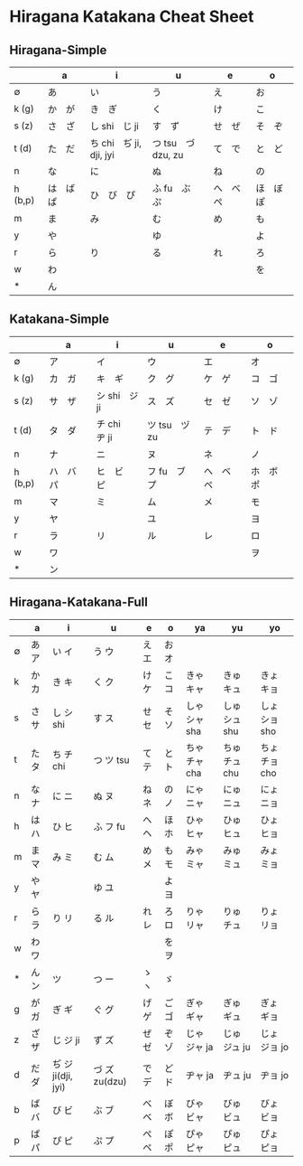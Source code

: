 # Hiragana Katakana Cheat Sheet

## Hiragana-Simple

|         | a          | i                       | u                  | e          | o          |
|---------|------------|-------------------------|--------------------|------------|------------|
| ∅       | あ         | い                      | う                 | え         | お         |
| k (g)   | か　が     | き　ぎ                  | く                 | け         | こ         |
| s (z)   | さ　ざ     | し shi　じ ji           | す　ず             | せ　ぜ     | そ　ぞ     |
| t (d)   | た　だ     | ち chi　ぢ ji, dji, jyi | つ tsu　づ dzu, zu | て　で     | と　ど     |
| n       | な         | に                      | ぬ                 | ね         | の         |
| h (b,p) | は　ば　ぱ | ひ　び　ぴ              | ふ fu　ぶ　ぷ      | へ　べ　ぺ | ほ　ぼ　ぽ |
| m       | ま         | み                      | む                 | め         | も         |
| y       | や         |                         | ゆ                 |            | よ         |
| r       | ら         | り                      | る                 | れ         | ろ         |
| w       | わ         |                         |                    |            | を         |
| *       | ん         |                         |                    |            |            |

## Katakana-Simple

|         | a          | i             | u             | e          | o          |
|---------|------------|---------------|---------------|------------|------------|
| ∅       | ア         | イ            | ウ            | エ         | オ         |
| k (g)   | カ　ガ     | キ　ギ        | ク　グ        | ケ　ゲ     | コ　ゴ     |
| s (z)   | サ　ザ     | シ shi　ジ ji | ス　ズ        | セ　ゼ     | ソ　ゾ     |
| t (d)   | タ　ダ     | チ chi　ヂ ji | ツ tsu　ヅ zu | テ　デ     | ト　ド     |
| n       | ナ         | ニ            | ヌ            | ネ         | ノ         |
| h (b,p) | ハ　バ　パ | ヒ　ビ　ピ    | フ fu　ブ　プ | ヘ　ベ　ペ | ホ　ボ　ポ |
| m       | マ         | ミ            | ム            | メ         | モ         |
| y       | ヤ         |               | ユ            |            | ヨ         |
| r       | ラ         | リ            | ル            | レ         | ロ         |
| w       | ワ         |               |               |            | ヲ         |
| *       | ン         |               |               |            |            |

## Hiragana-Katakana-Full

|   | a     | i                  | u             | e     | o     | ya            | yu             | yo            |
|---|-------|--------------------|---------------|-------|-------|---------------|----------------|---------------|
| ∅ | あ ア | い イ              | う ウ         | え エ | お オ |               |                |               |
| k | か カ | き キ              | く ク         | け ケ | こ コ | きゃ キャ     | きゅ キュ      | きょ キョ     |
| s | さ サ | し シ shi          | す ス         | せ セ | そ ソ | しゃ シャ sha | しゅ シュ shu  | しょ ショ sho |
| t | た タ | ち チ chi          | つ ツ tsu     | て テ | と ト | ちゃ チャ cha | ちゅ チュ chu  | ちょ チョ cho |
| n | な ナ | に ニ              | ぬ ヌ         | ね ネ | の ノ | にゃ ニャ     | にゅ ニュ      | にょ ニョ     |
| h | は ハ | ひ ヒ              | ふ フ fu      | へ ヘ | ほ ホ | ひゃ ヒャ     | ひゅ ヒュ      | ひょ ヒョ     |
| m | ま マ | み ミ              | む ム         | め メ | も モ | みゃ ミャ     | みゅ ミュ      | みょ ミョ     |
| y | や ヤ |                    | ゆ ユ         |       | よ ヨ |               |                |               |
| r | ら ラ | り リ              | る ル         | れ レ | ろ ロ | りゃ リャ     | りゅ チュ      | りょ リョ     |
| w | わ ワ |                    |               |       | を ヲ |               |                |               |
| * | ん ン | ツ                 | つ ー         | ゝ ヽ | ゞ    |               |                |               |
| g | が ガ | ぎ ギ              | ぐ グ         | げ ゲ | ご ゴ | ぎゃ ギャ     | ぎゅ   ギュ    | ぎょ ギョ     |
| z | ざ ザ | じ ジ ji           | ず ズ         | ぜ ゼ | ぞ ゾ | じゃ ジャ ja  | じゅ   ジュ ju | じょ ジョ jo  |
| d | だ ダ | ぢ ジ ji(dji, jyi) | づ ズ zu(dzu) | で デ | ど ド | ヂャ ja       | ヂュ ju        | ヂョ jo       |
| b | ば バ | び ビ              | ぶ ブ         | べ ベ | ぼ ボ | びゃ ビャ     | びゅ ビュ      | びょ ビョ     |
| p | ぱ パ | ぴ ピ              | ぷ プ         | ぺ ペ | ぽ ポ | ぴゃ ピャ     | ぴゅ ピュ      | ぴょ ピョ     |